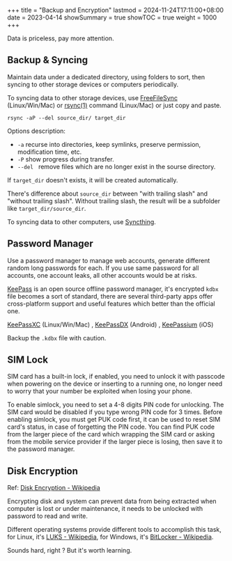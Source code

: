 +++
title       = "Backup and Encryption"
lastmod     = 2024-11-24T17:11:00+08:00
date        = 2023-04-14
showSummary = true
showTOC     = true
weight      = 1000
+++

Data is priceless, pay more attention.

<!--more-->

## Backup & Syncing

Maintain data under a dedicated directory, using folders to sort,
then syncing to other storage devices or computers periodically.

To syncing data to other storage devices, use
[FreeFileSync](https://freefilesync.org/download.php) (Linux/Win/Mac) or
[rsync(1)](https://man.archlinux.org/man/rsync.1) command (Linux/Mac) or
just copy and paste.

```
rsync -aP --del source_dir/ target_dir
```

Options description:
-  `-a`  recurse into directories, keep symlinks, preserve permission, modification time, etc.
-  `-P`  show progress during transfer.
-  `--del`  &nbsp; remove files which are no longer exist in the sourse directory.

If `target_dir` doesn't exists, it will be created automatically.

There's difference about `source_dir` between "with trailing slash" and "without trailing slash".
Without trailing slash, the result will be a subfolder like `target_dir/source_dir`.

To syncing data to other computers, use [Syncthing](https://syncthing.net/).

## Password Manager

Use a password manager to manage web accounts,
generate different random long passwords for each.
If you use same password for all accounts, one account leaks, all other accounts would be at risks.

[KeePass](https://keepass.info/) is an open source offline password manager,
it's encrypted `kdbx` file becomes a sort of standard,
there are several third-party apps offer cross-platform support and useful features
which better than the official one.

[KeePassXC](https://keepassxc.org/download/) (Linux/Win/Mac)
, [KeePassDX](https://www.keepassdx.com/) (Android)
, [KeePassium](https://keepassium.com/) (iOS)

Backup the `.kdbx` file with caution.

## SIM Lock

SIM card has a built-in lock, if enabled, you need to unlock it with passcode
when powering on the device or inserting to a running one,
no longer need to worry that your number be exploited when losing your phone.

To enable simlock, you need to set a 4-8 digits PIN code for unlocking. The SIM card would be disabled
if you type wrong PIN code for 3 times. Before enabling simlock, you must get PUK code first,
it can be used to reset SIM card's status, in case of forgetting the PIN code.
You can find PUK code from the larger piece of the card which wrapping the SIM card
or asking from the mobile service provider if the larger piece is losing,
then save it to the password manager.

## Disk Encryption

Ref: [Disk Encryption - Wikipedia](https://en.wikipedia.org/wiki/Disk_encryption)

Encrypting disk and system can prevent data from being extracted when computer is lost
or under maintenance, it needs to be unlocked with password to read and write.

Different operating systems provide different tools to accomplish this task,
for Linux, it's [LUKS - Wikipedia](https://en.wikipedia.org/wiki/Linux_Unified_Key_Setup),
for Windows, it's [BitLocker - Wikipedia](https://en.wikipedia.org/wiki/BitLocker).

Sounds hard, right ? But it's worth learning.

